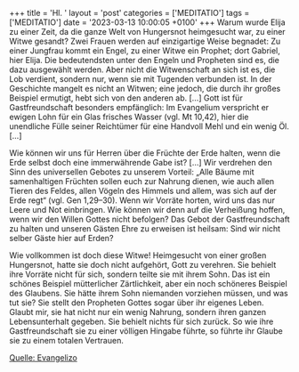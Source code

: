 +++
title = 'Hl. '
layout = 'post'
categories = ['MEDITATIO']
tags = ['MEDITATIO']
date = '2023-03-13 10:00:05 +0100'
+++
Warum wurde Elija zu einer Zeit, da die ganze Welt von Hungersnot heimgesucht war, zu einer Witwe gesandt? Zwei Frauen werden auf einzigartige Weise begnadet: Zu einer Jungfrau kommt ein Engel, zu einer Witwe ein Prophet; dort Gabriel, hier Elija. Die bedeutendsten unter den Engeln und Propheten sind es, die dazu ausgewählt werden.<!--more--> Aber nicht die Witwenschaft an sich ist es, die Lob verdient, sondern nur, wenn sie mit Tugenden verbunden ist. In der Geschichte mangelt es nicht an Witwen; eine jedoch, die durch ihr großes Beispiel ermutigt, hebt sich von den anderen ab. […] Gott ist für Gastfreundschaft besonders empfänglich: Im Evangelium verspricht er ewigen Lohn für ein Glas frisches Wasser (vgl. Mt 10,42), hier die unendliche Fülle seiner Reichtümer für eine Handvoll Mehl und ein wenig Öl. […]

Wie können wir uns für Herren über die Früchte der Erde halten, wenn die Erde selbst doch eine immerwährende Gabe ist? […] Wir verdrehen den Sinn des universellen Gebotes zu unserem Vorteil: „Alle Bäume mit samenhaltigen Früchten sollen euch zur Nahrung dienen, wie auch allen Tieren des Feldes, allen Vögeln des Himmels und allem, was sich auf der Erde regt“ (vgl. Gen 1,29–30). Wenn wir Vorräte horten, wird uns das nur Leere und Not einbringen. Wie können wir denn auf die Verheißung hoffen, wenn wir den Willen Gottes nicht befolgen? Das Gebot der Gastfreundschaft zu halten und unseren Gästen Ehre zu erweisen ist heilsam: Sind wir nicht selber Gäste hier auf Erden?

Wie vollkommen ist doch diese Witwe! Heimgesucht von einer großen Hungersnot, hatte sie doch nicht aufgehört, Gott zu verehren. Sie behielt ihre Vorräte nicht für sich, sondern teilte sie mit ihrem Sohn. Das ist ein schönes Beispiel mütterlicher Zärtlichkeit, aber ein noch schöneres Beispiel des Glaubens. Sie hätte ihrem Sohn niemanden vorziehen müssen, und was tut sie? Sie stellt den Propheten Gottes sogar über ihr eigenes Leben. Glaubt mir, sie hat nicht nur ein wenig Nahrung, sondern ihren ganzen Lebensunterhalt gegeben. Sie behielt nichts für sich zurück. So wie ihre Gastfreundschaft sie zu einer völligen Hingabe führte, so führte ihr Glaube sie zu einem totalen Vertrauen.




[Quelle: Evangelizo](https://evangeliumtagfuertag.org/DE/gospel)
